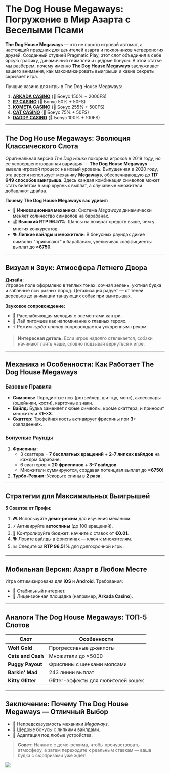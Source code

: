 # The Dog House Megaways: Погружение в Мир Азарта с Веселыми Псами

**The Dog House Megaways** — это не просто игровой автомат, а настоящий праздник для ценителей азарта и поклонников четвероногих друзей. Созданный студией Pragmatic Play, этот слот объединил в себе яркую графику, динамичный геймплей и щедрые бонусы. В этой статье мы разберем, почему именно **The Dog House Megaways** заслуживает вашего внимания, как максимизировать выигрыши и какие секреты скрывает игра.

Лучшие казино для игры в The Dog House Megaways:

1. **[ARKADA CASINO](https://clck.ru/3Hr27o "ARKADA CASINO")** (🎁 Бонус 150% + 2000FS)
2. **[R7 CASINO](https://clck.ru/3HsT58 "R7 CASINO")** (🎁 Бонус 50% + 50FS)
3. **[KOMETA CASINO](https://clck.ru/3JHf2X "KOMETA CASINO")** (🎁 Бонус 255% + 500FS)
4. **[CAT CASINO](https://clck.ru/3HsTGi "CAT CASINO")** (🎁 Бонус 75% + 50FS)
5. **[DADDY CASINO](https://clck.ru/3HsTSj "DADDY CASINO")** (🎁 Бонус 100% + 100FS)

---

## The Dog House Megaways: Эволюция Классического Слота
Оригинальная версия *The Dog House* покорила игроков в 2019 году, но ее усовершенствованная вариация — **The Dog House Megaways** — вывела игровой процесс на новый уровень. Выпущенная в 2020 году, эта версия использует механику **Megaways**, обеспечивающую до **117 649 способов выигрыша**. Здесь каждая комбинация символов может стать билетом в мир крупных выплат, а случайные множители добавляют драйва.

**Почему The Dog House Megaways вас удивит:**
- 🎰 **Инновационная механика**: Система *Megaways* динамически меняет количество символов на барабанах.
- 💰 **Высокий RTP 96.51%**: Шансы на возврат средств выше, чем у многих конкурентов.
- 🐕 **Липкие вайлды и множители**: В бонусных раундах дикие символы "прилипают" к барабанам, увеличивая коэффициенты выплат до **×6750**.

---

## Визуал и Звук: Атмосфера Летнего Двора
**Дизайн:**  
Игровое поле оформлено в теплых тонах: сочная зелень, уютная будка и забавные псы разных пород. Детализация радует — от теней деревьев до анимации танцующих собак при выигрышах.

**Звуковое сопровождение:**
- 🎵 Расслабляющая мелодия с элементами кантри.
- 🐾 Лай питомцев как напоминание о главных героях.
- ⚡ Режим *турбо-спинов* сопровождается ускоренным треком.

> **Интересная деталь:** Если игрок надолго отвлекается, собаки начинают лаять чаще, словно подзывая вернуться к игре.

---

## Механика и Особенности: Как Работает The Dog House Megaways
### Базовые Правила
- **Символы:** Породистые псы (ротвейлер, ши-тцу, мопс), аксессуары (ошейники, кости), карточные знаки.
- **Вайлд:** Будка заменяет любые символы, кроме скаттера, и приносит множители **×1–×3**.
- **Скаттер:** Трофейная кость активирует фриспины при **3+** совпадениях.

### Бонусные Раунды
1. **Фриспины:**  
   - 3 скаттера = **7 бесплатных вращений** + **2–7 липких вайлдов** на каждом барабане.  
   - 6 скаттеров = **20 фриспинов** + **3–7 вайлдов**.  
   - Множители суммируются, создавая потенциал выплат до **×6750**!
2. **Турбо-Режим:** Ускорьте спины в **2 раза**.

---

## Стратегии для Максимальных Выигрышей
**5 Советов от Профи:**
1. 🎮 Используйте **демо-режим** для изучения механики.
2. ⚡ Активируйте **автоспины** (до 100 вращений).
3. 💸 Контролируйте бюджет: начните с ставок от **€0.01**.
4. 🐕 Ловите вайлды в фриспинах — ключ к множителям.
5. 📊 Следите за **RTP 96.51%** для долгосрочной игры.

---

## Мобильная Версия: Азарт в Любом Месте
Игра оптимизирована для **iOS** и **Android**. Требования:
- 📶 Стабильный интернет.
- 🏦 Лицензионная площадка (например, **Arkada Casino**).

---

## Аналоги The Dog House Megaways: ТОП-5 Слотов
| Слот                | Особенности                     |
|----------------------|---------------------------------|
| **Wolf Gold**        | Прогрессивные джекпоты         |
| **Cats and Cash**    | Множители до ×5000             |
| **Puggy Payout**     | Фриспины с щенками мопсами     |
| **Barkin' Mad**      | 243 линии выплат               |
| **Kitty Glitter**    | Glitter-эффекты для любителей кошек |

---

## Заключение: Почему The Dog House Megaways — Отличный Выбор
- 🎰 Непредсказуемость механики *Megaways*.
- 🤑 Щедрые бонусы с липкими вайлдами.
- 📱 Адаптация под любые устройства.

> **Совет:** Начните с демо-режима, чтобы прочувствовать атмосферу, а затем переходите к реальным ставкам — ваша будка с сюрпризами уже ждет!

[![](https://i.ibb.co/V0sL31NS/Plinko-app.jpg)](https://clck.ru/3Hr27o)
